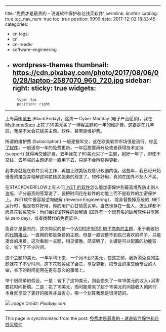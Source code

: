 
---
title: '免费才是最贵的 - 说说软件保护和花钱买软件'
permlink: 6nvfmr
catalog: true
toc_nav_num: true
toc: true
position: 9999
date: 2017-12-02 18:33:45
categories:
- cn
tags:
- cn
- cn-reader
- software-engineering
- wordpress-themes
thumbnail: https://cdn.pixabay.com/photo/2017/08/06/00/28/laptop-2587070_960_720.jpg
sidebar:
    right:
        sticky: true
widgets:
    -
        type: toc
        position: right
---


上周英国[黑五](https://justyy.com/archives/3879) (Black Friday)，这周一 Cyber Monday (电子产品促销)，我在 [MythemeShop](https://codingforspeed.com/out/theme) 上花了30美元买了一博客主题和一年的维护费，这要是在几年前，我是不太会花钱买主题、软件、甚至是维护费。

所谓的维护费 (Subscription) 一般是按年交，这在欧美软件市场很是流行。你[买了软件](https://justyy.com/archives/1206)，一般送你一年的免费更新，一年后想要再升级或者获得技术支持 (support) 就得再交维护费。去年我花了60美元买了一主题，刚好一年了，即使不交钱，去年买的主题还能一直用下去，只是不会再获得更新。

我本身就是在软件公司工作，再加上欧美版权意识较国内强，这些年，我已经开始慢慢的接受并理解这种花钱买服务的观念了。软件好用，真的在国外不愁人不买。

在STACKOVERFLOW上有人问[ .NET 的软件](https://justyy.com/archives/950)怎么能加密保护到最高境界防止别人盗版，评分最高的答案说了，要把时间花在软件的功能上而不是软件的加密保护上。.NET软件很容易逆向破解 (Reverse Engineering)， 除非替换掉系统的 .NET 运行时，但是软件好用，你的用户心甘情愿买单。当然也存在一些人，怎么样都不愿意[花钱买软件](https://justyy.com/archives/5647)：他们会找该软件的破解版 (国外有一个很有名的破解软件共享网站 zero day)，或者找替代的免费软件。

免费才是最贵的。这次购买的是一个[WORDPRESS 电子商务的主题](https://helloacm.com/out/theme)，用于我媳妇的[代购事业](https://happyukgo.com)。一直用的都是免费的主题，但是一直调整不到自己喜欢的样子，只能凑合的用着，这次看到一主题，相见恨晚，简洁明了，关键是可以配置的功能较全，省下了不少时间。

这个主题19美元，一年平均下来，一个月不到2美元，在这之前，我折腾免费的主题就花了不少时间，这下花钱买成了会员，享受更新，把专业的事交给专业的人做，省下的时间能用在更有意义的事情上。

举个很简单的假设，一是：省下了这19美元，则会损失了一年19美元的收入+另需要花时间折腾。二是：花了19美元，而可能带来了超于19美元的间接收入的同时本身就享受了更好的服务并且省心，哪一个划算我想是很清楚的。

![](https://cdn.pixabay.com/photo/2017/08/06/00/28/laptop-2587070_960_720.jpg)
*Image Credit: Pixabay.com*

- - -

This page is synchronized from the post: [免费才是最贵的 - 说说软件保护和花钱买软件](https://steemit.com/@justyy/6nvfmr)
